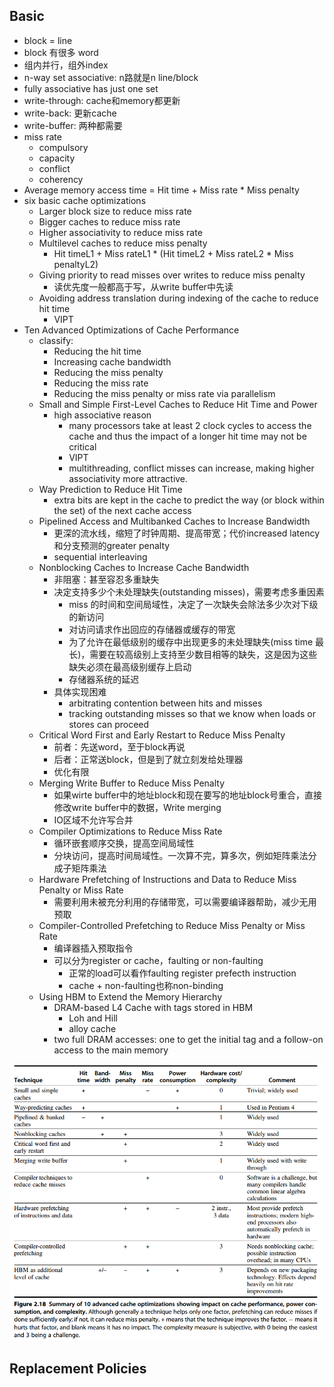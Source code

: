 ## Basic

* block = line
* block 有很多 word
* 组内并行，组外index
* n-way set associative: n路就是n line/block
* fully associative has just one set
* write-through: cache和memory都更新
* write-back: 更新cache
* write-buffer: 两种都需要
* miss rate
    - compulsory
    - capacity
    - conflict
    - coherency
* Average memory access time = Hit time + Miss rate * Miss penalty
* six basic cache optimizations
    - Larger block size to reduce miss rate
    - Bigger caches to reduce miss rate
    - Higher associativity to reduce miss rate
    - Multilevel caches to reduce miss penalty
        + Hit timeL1 + Miss rateL1 * (Hit timeL2 + Miss rateL2 * Miss penaltyL2)
    - Giving priority to read misses over writes to reduce miss penalty
        + 读优先度一般都高于写，从write buffer中先读
    - Avoiding address translation during indexing of the cache to reduce hit time
        + VIPT
* Ten Advanced Optimizations of Cache Performance
    - classify:
        + Reducing the hit time
        + Increasing cache bandwidth
        + Reducing the miss penalty
        + Reducing the miss rate
        + Reducing the miss penalty or miss rate via parallelism
    - Small and Simple First-Level Caches to Reduce Hit Time and Power
        + high associative reason
            * many processors take at least 2 clock cycles to access the cache and thus the impact of a longer hit time may not be critical
            * VIPT
            * multithreading, conflict misses can increase, making higher associativity more attractive.
    - Way Prediction to Reduce Hit Time
        + extra bits are kept in the cache to predict the way (or block within the set) of the next cache access
    - Pipelined Access and Multibanked Caches to Increase Bandwidth
        + 更深的流水线，缩短了时钟周期、提高带宽；代价increased latency 和分支预测的greater penalty
        + sequential interleaving
    - Nonblocking Caches to Increase Cache Bandwidth
        + 非阻塞：甚至容忍多重缺失
        + 决定支持多少个未处理缺失(outstanding misses)，需要考虑多重因素
            * miss 的时间和空间局域性，决定了一次缺失会除法多少次对下级的新访问
            * 对访问请求作出回应的存储器或缓存的带宽
            * 为了允许在最低级别的缓存中出现更多的未处理缺失(miss time 最长)，需要在较高级别上支持至少数目相等的缺失，这是因为这些缺失必须在最高级别缓存上启动
            * 存储器系统的延迟
        + 具体实现困难
            * arbitrating contention between hits and misses
            * tracking outstanding misses so that we know when loads or stores can proceed
    - Critical Word First and Early Restart to Reduce Miss Penalty
        + 前者：先送word，至于block再说
        + 后者：正常送block，但是到了就立刻发给处理器
        + 优化有限
    - Merging Write Buffer to Reduce Miss Penalty
        + 如果wirte buffer中的地址block和现在要写的地址block号重合，直接修改write buffer中的数据，Write merging
        + IO区域不允许写合并
    - Compiler Optimizations to Reduce Miss Rate
        + 循环嵌套顺序交换，提高空间局域性
        + 分块访问，提高时间局域性。一次算不完，算多次，例如矩阵乘法分成子矩阵乘法
    - Hardware Prefetching of Instructions and Data to Reduce Miss Penalty or Miss Rate
        + 需要利用未被充分利用的存储带宽，可以需要编译器帮助，减少无用预取
    - Compiler-Controlled Prefetching to Reduce Miss Penalty or Miss Rate
        + 编译器插入预取指令
        + 可以分为register or cache，faulting or non-faulting
            * 正常的load可以看作faulting register prefecth instruction
            * cache + non-faulting也称non-binding
    - Using HBM to Extend the Memory Hierarchy
        + DRAM-based L4 Cache with tags stored in HBM
            * Loh and Hill
            * alloy cache
        + two full DRAM accesses: one to get the initial tag and a follow-on access to the main memory

![](../assets/cache0.png)

## Replacement Policies
